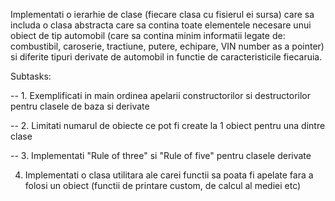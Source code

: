 Implementati o ierarhie de clase (fiecare clasa cu fisierul ei sursa) care sa includa o clasa abstracta care sa contina toate elementele necesare unui obiect de tip automobil
(care sa contina minim informatii legate de: combustibil, caroserie, tractiune, putere, echipare, VIN number as a pointer)
si diferite tipuri derivate de automobil in functie de caracteristicile fiecaruia.

  Subtasks:
  
  -- 1. Exemplificati in main ordinea apelarii constructorilor si destructorilor pentru clasele de baza si derivate
  
  -- 2. Limitati numarul de obiecte ce pot fi create la 1 obiect pentru una dintre clase
  
  -- 3. Implementati "Rule of three" si "Rule of five" pentru clasele derivate
  
  4. Implementati o clasa utilitara ale carei functii sa poata fi apelate fara a folosi un obiect (functii de printare custom, de calcul al mediei etc)
